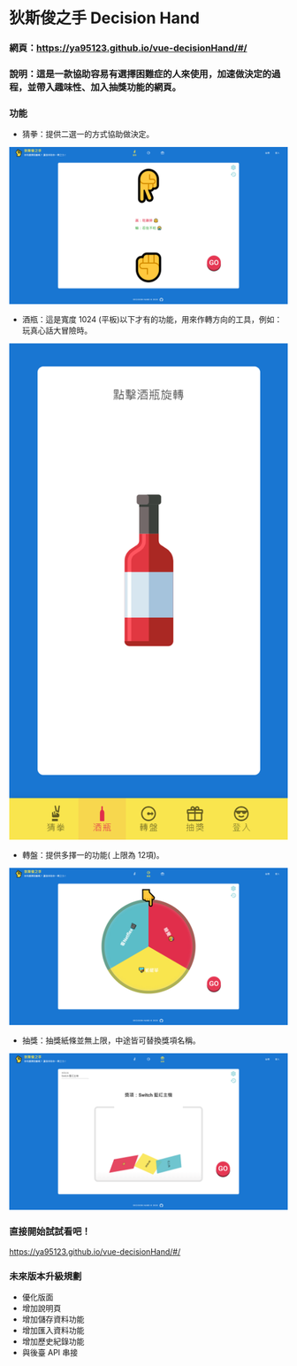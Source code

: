 # 狄斯俊之手 Decision Hand
### 網頁：https://ya95123.github.io/vue-decisionHand/#/
### 說明：這是一款協助容易有選擇困難症的人來使用，加速做決定的過程，並帶入趣味性、加入抽獎功能的網頁。
### 功能
  * 猜拳：提供二選一的方式協助做決定。
  <img src="./public/img/d_hand_guesse.png" alt="猜拳頁面示意圖"> 

  * 酒瓶：這是寬度 1024 (平板)以下才有的功能，用來作轉方向的工具，例如：玩真心話大冒險時。
  <img src="./public/img/d_hand_bottle.png" alt="酒瓶頁面示意圖"> 

  * 轉盤：提供多擇一的功能( 上限為 12項)。
  <img src="./public/img/d_hand_wheel.png" alt="轉盤頁面示意圖"> 

  * 抽獎：抽獎紙條並無上限，中途皆可替換獎項名稱。
  <img src="./public/img/d_hand_raffle.png" alt="抽獎頁面示意圖">

### 直接開始試試看吧！
https://ya95123.github.io/vue-decisionHand/#/

### 未來版本升級規劃
  * 優化版面
  * 增加說明頁
  * 增加儲存資料功能
  * 增加匯入資料功能
  * 增加歷史紀錄功能
  * 與後臺 API 串接
